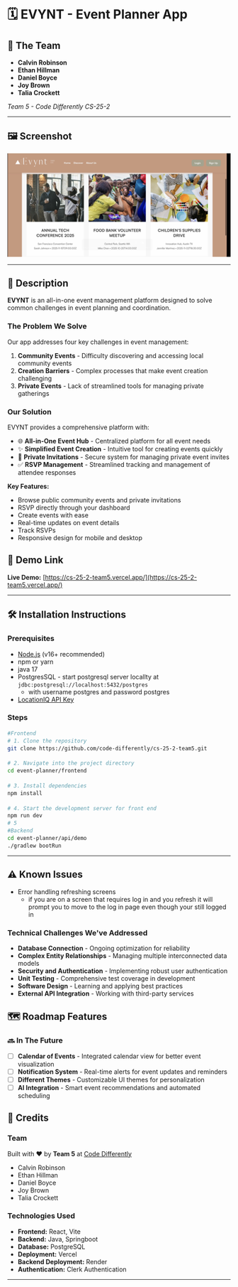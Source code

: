 # 🗓️ EVYNT - Event Planner App

## 📌 The Team
- **Calvin Robinson**
- **Ethan Hillman**
- **Daniel Boyce**
- **Joy Brown**
- **Talia Crockett**

*Team 5 - Code Differently CS-25-2*

---

## 🖼️ Screenshot
<img src="./event-planner/Read_Me/Website-Image.png" alt="photo of our website" />

---

## 📝 Description
**EVYNT** is an all-in-one event management platform designed to solve common challenges in event planning and coordination.

### The Problem We Solve
Our app addresses four key challenges in event management:
1. **Community Events** - Difficulty discovering and accessing local community events
2. **Creation Barriers** - Complex processes that make event creation challenging
3. **Private Events** - Lack of streamlined tools for managing private gatherings

### Our Solution
EVYNT provides a comprehensive platform with:
- 🌐 **All-in-One Event Hub** - Centralized platform for all event needs
- ✨ **Simplified Event Creation** - Intuitive tool for creating events quickly
- 📨 **Private Invitations** - Secure system for managing private event invites
- ✅ **RSVP Management** - Streamlined tracking and management of attendee responses

**Key Features:**
- Browse public community events and private invitations
- RSVP directly through your dashboard
- Create events with ease
- Real-time updates on event details
- Track RSVPs
- Responsive design for mobile and desktop


## 🚀 Demo Link
**Live Demo:** [https://cs-25-2-team5.vercel.app/](https://cs-25-2-team5.vercel.app/)

---

## 🛠️ Installation Instructions

### Prerequisites
- [Node.js](https://nodejs.org/) (v16+ recommended)  
- npm or yarn
- java 17
- PostgresSQL - start postgresql server locallty at `jdbc:postgresql://localhost:5432/postgres`
    - with username postgres and password postgres
- [LocationIQ API Key ](https://docs.locationiq.com/docs/search-forward-geocoding?_gl=1*xiem2h*_ga*OTk2NjI1MDEuMTc2MTQ5ODY0NQ..*_ga_TRV5GF9KFC*czE3NjE1Mjk5MTUkbzQkZzEkdDE3NjE1Mjk5MTckajU4JGwwJGgw)

### Steps
```bash
#Frontend
# 1. Clone the repository
git clone https://github.com/code-differently/cs-25-2-team5.git

# 2. Navigate into the project directory
cd event-planner/frontend

# 3. Install dependencies
npm install

# 4. Start the development server for front end
npm run dev
# 5
#Backend
cd event-planner/api/demo
./gradlew bootRun
```
---

## ⚠️ Known Issues
- Error handling refreshing screens
    - if you are on a screen that requires log in and you refresh it will prompt you to move to the log in page even though your still logged in

### Technical Challenges We've Addressed
- **Database Connection** - Ongoing optimization for reliability
- **Complex Entity Relationships** - Managing multiple interconnected data models
- **Security and Authentication** - Implementing robust user authentication
- **Unit Testing** - Comprehensive test coverage in development
- **Software Design** - Learning and applying best practices
- **External API Integration** - Working with third-party services

## 🗺️ Roadmap Features

### 🔜 In The Future
- [ ] **Calendar of Events** - Integrated calendar view for better event visualization
- [ ] **Notification System** - Real-time alerts for event updates and reminders
- [ ] **Different Themes** - Customizable UI themes for personalization
- [ ] **AI Integration** - Smart event recommendations and automated scheduling

## 🙏 Credits

### Team
Built with ❤️ by **Team 5** at [Code Differently](https://codedifferently.com/)
- Calvin Robinson
- Ethan Hillman
- Daniel Boyce
- Joy Brown
- Talia Crockett

### Technologies Used
- **Frontend:** React, Vite
- **Backend:** Java, Springboot
- **Database:** PostgreSQL
- **Deployment:** Vercel
- **Backend Deployment:** Render
- **Authentication:** Clerk Authentication

---

